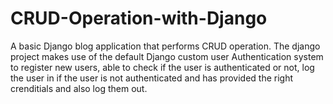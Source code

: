# CRUD-Operation-with-Django
A basic Django blog application that performs CRUD operation. The django project makes use of the default Django custom user Authentication system
to register new users, able to check if the user is authenticated or not, log the user in if the user is not authenticated and has provided
the right crenditials and also log them out.
